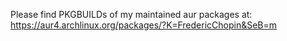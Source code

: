 Please find PKGBUILDs of my maintained aur packages at: https://aur4.archlinux.org/packages/?K=FredericChopin&SeB=m

